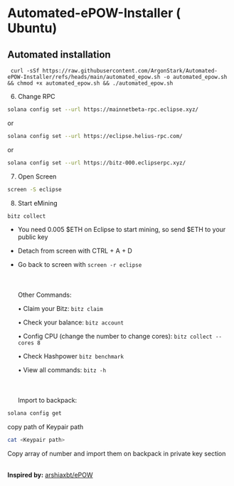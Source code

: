 # Automated-ePOW-Installer ( Ubuntu)


## Automated installation 
```
 curl -sSf https://raw.githubusercontent.com/ArgonStark/Automated-ePOW-Installer/refs/heads/main/automated_epow.sh -o automated_epow.sh && chmod +x automated_epow.sh && ./automated_epow.sh 
``` 

6. Change RPC
```bash
solana config set --url https://mainnetbeta-rpc.eclipse.xyz/
```
   or
```bash
solana config set --url https://eclipse.helius-rpc.com/
```
   or
```bash
solana config set --url https://bitz-000.eclipserpc.xyz/
```
7. Open Screen
```bash
screen -S eclipse
```
8. Start eMining
```bash
bitz collect
```
- You need 0.005 $ETH on Eclipse to start mining, so send $ETH to your public key
- Detach from screen with CTRL + A + D
- Go back to screen with ```screen -r eclipse```
<br><br>
<br><br>
Other Commands:

  •	Claim your Bitz:
```bitz claim```
  
  •	Check your balance:
```bitz account```

  • Config CPU (change the number to change cores):
```bitz collect --cores 8```

  • Check Hashpower
```bitz benchmark```
  
  •	View all commands:
```bitz -h```
<br><br>
<br><br>
Import to backpack:
```bash
solana config get
```
copy path of Keypair path 
```bash
cat <Keypair path>
```
Copy array of number and import them on backpack in private key section
<br><br>


**Inspired by:** [arshiaxbt/ePOW](https://github.com/arshiaxbt/ePOW)

